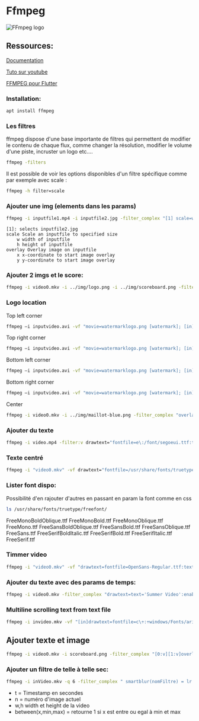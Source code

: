 # Ffmpeg
![FFmpeg logo](https://i1.wp.com/www.softwarert.com/wp-content/uploads/2017/08/ffmpeg-logo.png?resize=396%2C160&ssl=1)

## Ressources:

[Documentation](https://ffmpeg.org/ffmpeg.html)

[Tuto sur youtube](https://www.youtube.com/playlist?list=PL-jO1Uomc5sdlqcl5TuAA2Z7U7r2dzsxX)

[FFMPEG pour Flutter](https://flutterawesome.com/ffmpeg-plugin-for-flutter-supports-ios-and-android/)
###  Installation:

```sh
apt install ffmpeg
```
### Les filtres
ffmpeg dispose  d'une base importante de filtres qui permettent de modifier le contenu de
chaque flux, comme changer la résolution, modifier le volume d'une piste, incruster un logo etc....
```sh
ffmpeg -filters
```
Il est possible de voir les options disponibles d'un filtre spécifique comme par exemple avec scale :
```sh
ffmpeg -h filter=scale
```
###  Ajouter une img (elements dans les params)
```sh
ffmpeg -i inputfile1.mp4 -i inputfile2.jpg -filter_complex "[1] scale=w=200:h=100 [tmp]; [0][tmp] overlay=x=10:y=10" outputfile.mp4
```
    [1]: selects inputfile2.jpg
    scale Scale an inputfile to specified size
        w width of inputfile
        h height of inputfile
    overlay Overlay image on inputfile
        x x-coordinate to start image overlay
        y y-coordinate to start image overlay

###  Ajouter 2 imgs et le score:
```sh
ffmpeg -i video0.mkv -i ../img/logo.png -i ../img/scoreboard.png -filter_complex "[0:v]drawtext=fontfile=font.ttf:text='01':fontcolor=black@1.0:fontsize=24:x=20:y=259, drawtext=fontfile=font.ttf:text='02':fontcolor=black@1.0:fontsize=24:x=500:y=500[text];[text][1:v]overlay=215:0[ol1];[ol1][2:v]overlay=400:300[filtered]" -map "[filtered]" -codec:v libx264 -codec:a copy output.mkv
```
###  Logo location

Top left corner
```sh
ffmpeg –i inputvideo.avi -vf "movie=watermarklogo.png [watermark]; [in][watermark] overlay=10:10 [out]" outputvideo.flv
```
Top right corner
```sh
ffmpeg –i inputvideo.avi -vf "movie=watermarklogo.png [watermark]; [in][watermark] overlay=main_w-overlay_w-10:10 [out]" outputvideo.flv
```
Bottom left corner
```sh
ffmpeg –i inputvideo.avi -vf "movie=watermarklogo.png [watermark]; [in][watermark] overlay=10:main_h-overlay_h-10 [out]" outputvideo.flv
```
Bottom right corner
```sh
ffmpeg –i inputvideo.avi -vf "movie=watermarklogo.png [watermark]; [in][watermark] overlay=(main_w-overlay_w-10)/2:(main_h-overlay_h-10)/2 [out]" outputvideo.flv
```
Center 
```sh
ffmpeg -i video0.mkv -i ../img/maillot-blue.png -filter_complex "overlay=10:10" outvideo.mkv
```
###  Ajouter du texte
```sh
ffmpeg -i video.mp4 -filter:v drawtext="fontfile=e\:/font/segoeui.ttf:text='Hello World':fontcolor=white@1.0:fontsize=30:y=h/2:x=0"-y output.mp4
```
### Texte centré 
```sh
ffmpeg -i "video0.mkv" -vf drawtext="fontfile=/usr/share/fonts/truetype/open-sans/OpenSans-Regular.ttf:text='Title of this Video':x=(w-tw)/2:y=(h-th)/2"  test_edited.mkv
```
### Lister font dispo:
Possibilité d'en rajouter d'autres en passant en param la font comme en css

```sh
ls /usr/share/fonts/truetype/freefont/
```
FreeMonoBoldOblique.ttf  FreeMonoBold.ttf  FreeMonoOblique.ttf  FreeMono.ttf  FreeSansBoldOblique.ttf  FreeSansBold.ttf  FreeSansOblique.ttf  FreeSans.ttf  FreeSerifBoldItalic.ttf  FreeSerifBold.ttf  FreeSerifItalic.ttf  FreeSerif.ttf


### Timmer video
```sh
ffmpeg -i "video0.mkv" -vf "drawtext=fontfile=OpenSans-Regular.ttf:text='%{eif\:$duration-t\:d}':fontcolor=white:fontsize=24:x=w-tw-20:y=th:box=1:boxcolor=black@0.5:boxborderw=10,format=yuv420p" -c:v libx264 -c:a copy -movflags +faststart outputZA.mp4
```

###  Ajouter du texte avec des params de temps:
```sh
ffmpeg -i video0.mkv -filter_complex "drawtext=text='Summer Video':enable='between(t,15,20)',fade=t=in:start_time=15:d=0.5:alpha=1,fade=t=out:start_time=19.5:d=0.5:alpha=1[fg];[0][fg]overlay=format=auto,format=yuv420p" -c:a copy output.mp4
```

### Multiline scrolling text from text file
```sh
ffmpeg -i invideo.mkv -vf "[in]drawtext=fontfile=c\÷:÷windows/Fonts/arial.ttf:fonts=40:fontcolor=blue:x(w-text_w)/2:y=h/2:textfile="hello.txt"
```
## Ajouter texte et image
```sh
ffmpeg -i video0.mkv -i scoreboard.png -filter_complex "[0:v][1:v]overlay=10:10,drawtext=text='Hello World',logo.png" -c:a copy -movflags +faststart output.mkv
```
###  Ajouter un filtre de telle à telle sec:
```sh
ffmpeg -i inVideo.mkv -q 6 -filter_complex " smartblur(nomFiltre) = lr = 5 : enable = 'between(t,5,10)'" outVideo.mkv
```
+ t = Timestamp en secondes
+ n = numéro d'image actuel
+ w,h width et height de la video
+ between(x,min,max) = retourne 1 si x est entre ou egal à min et max
